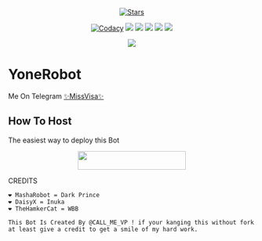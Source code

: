<p align="center">
    <a href="https://github.com/callmevp/MissVisa/stargazers"><img src="https://img.shields.io/github/stars/callmevp/MissVisa?label=Stars&style=flat-square&logo=github&color=F10070" alt="Stars" /></a>
</p>
<p align="center">
    <a href="https://app.codacy.com/manual/callmevp/MissVisa/dashboard"> <img src="https://img.shields.io/codacy/grade/4d58f2a402b54aed8a7d95f7add45a81?color=brightgreen&logo=codacy&logoColor=green&style=for-the-badge" alt="Codacy" /></a>
    <a href="https://github.com/callmevp/MissVisa"> <img src="https://img.shields.io/github/repo-size/callmevp/MissVisa?color=orange&logo=github&logoColor=green&style=for-the-badge" /></a>
    <a href="https://github.com/callmevp/MissVisa/commits"> <img src="https://img.shields.io/github/last-commit/callmevp/MissVisa?color=blue&logo=github&logoColor=green&style=for-the-badge" /></a>
    <a href="https://github.com/callmevp/MissVisa/issues"> <img src="https://img.shields.io/github/issues/callmevp/MissVisa?color=blueviolet&logo=github&logoColor=green&style=for-the-badge" /></a>
    <a href="https://github.com/callmevp/MissVisa/network/members"> <img src="https://img.shields.io/github/forks/callmevp/MissVisa?color=red&logo=github&logoColor=green&style=for-the-badge" /></a>  
    <a href="https://pypi.org/project/Telethon/"> <img src="https://img.shields.io/pypi/v/telethon?color=yellow&label=telethon&logo=python&logoColor=green&style=for-the-badge" /></a>
</p>

<p align="center">
  <img src="https://telegra.ph/file/02c193d19b4a85ba7c5d8.png">
</p>

# YoneRobot
Me On Telegram [✨MissVisa✨](https://t.me/MissVisa_bot)

## How To Host
The easiest way to deploy this Bot
<p align="center"><a href="https://heroku.com/deploy?template=https://github.com/callmevp/MissVisa"> <img src="https://img.shields.io/badge/Deploy%20To%20Heroku-black?style=for-the-badge&logo=heroku" width="220" height="38.45"/></a></p>
 
CREDITS
```
❤️ MashaRobot = Dark Prince 
❤️ DaisyX = Inuka
❤️ TheHamkerCat = WBB

This Bot Is Created By @CALL_ME_VP ! if your kanging this without fork at least give a credit to get a smile of my hard work.




```
